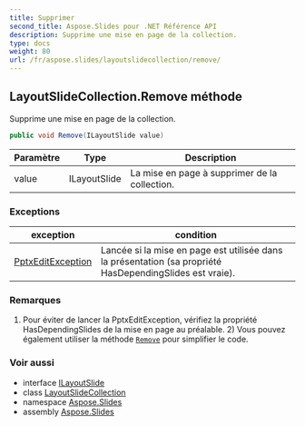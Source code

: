 ```yaml
---
title: Supprimer
second_title: Aspose.Slides pour .NET Référence API
description: Supprime une mise en page de la collection.
type: docs
weight: 80
url: /fr/aspose.slides/layoutslidecollection/remove/
---
```


## LayoutSlideCollection.Remove méthode

Supprime une mise en page de la collection.

```csharp
public void Remove(ILayoutSlide value)
```

| Paramètre | Type | Description |
| --- | --- | --- |
| value | ILayoutSlide | La mise en page à supprimer de la collection. |

### Exceptions

| exception | condition |
| --- | --- |
| [PptxEditException](../../pptxeditexception) | Lancée si la mise en page est utilisée dans la présentation (sa propriété HasDependingSlides est vraie). |

### Remarques

1) Pour éviter de lancer la PptxEditException, vérifiez la propriété HasDependingSlides de la mise en page au préalable. 2) Vous pouvez également utiliser la méthode [`Remove`](../../ilayoutslide/remove) pour simplifier le code.

### Voir aussi

* interface [ILayoutSlide](../../ilayoutslide)
* class [LayoutSlideCollection](../../layoutslidecollection)
* namespace [Aspose.Slides](../../layoutslidecollection)
* assembly [Aspose.Slides](../../../)

<!-- DO NOT EDIT: généré par xmldocmd pour Aspose.Slides.dll -->